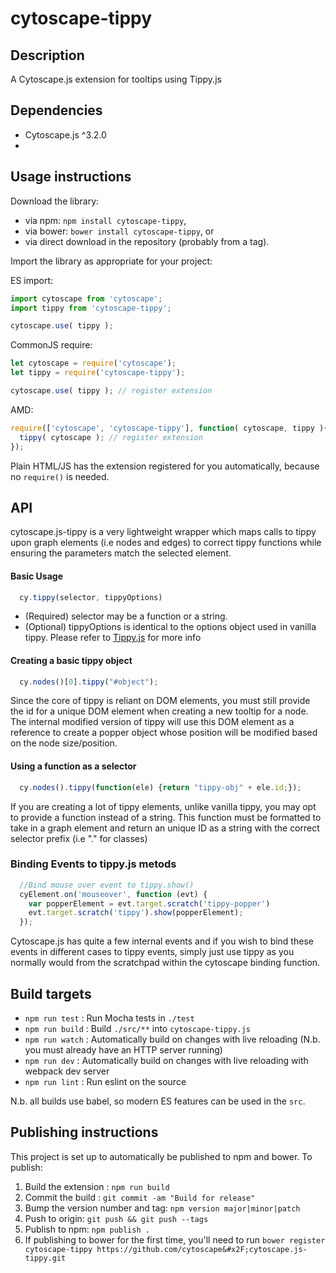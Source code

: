cytoscape-tippy
================================================================================


## Description

A Cytoscape.js extension for tooltips using Tippy.js


## Dependencies

 * Cytoscape.js ^3.2.0
 * <List your dependencies here please>


## Usage instructions

Download the library:
 * via npm: `npm install cytoscape-tippy`,
 * via bower: `bower install cytoscape-tippy`, or
 * via direct download in the repository (probably from a tag).

Import the library as appropriate for your project:

ES import:

```js
import cytoscape from 'cytoscape';
import tippy from 'cytoscape-tippy';

cytoscape.use( tippy );
```

CommonJS require:

```js
let cytoscape = require('cytoscape');
let tippy = require('cytoscape-tippy');

cytoscape.use( tippy ); // register extension
```

AMD:

```js
require(['cytoscape', 'cytoscape-tippy'], function( cytoscape, tippy ){
  tippy( cytoscape ); // register extension
});
```

Plain HTML/JS has the extension registered for you automatically, because no `require()` is needed.


## API

cytoscape.js-tippy is a very lightweight wrapper which maps calls to tippy upon graph elements (i.e nodes and edges) to
correct tippy functions while ensuring the parameters match the selected element. 

#### Basic Usage

```js
  cy.tippy(selector, tippyOptions)
```

* (Required) selector may be a function or a string. 
* (Optional) tippyOptions is identical to the options object used in vanilla tippy. Please refer to [Tippy.js](https://atomiks.github.io/tippyjs/) for more info

#### Creating a basic tippy object

```js
  cy.nodes()[0].tippy("#object");
```

Since the core of tippy is reliant on DOM elements, you must still provide the id for a unique DOM element when creating a new tooltip for a node.
The internal modified version of tippy will use this DOM element as a reference to create a popper object whose position will be modified based on the node size/position. 

#### Using a function as a selector

```js 
  cy.nodes().tippy(function(ele) {return "tippy-obj" + ele.id;});
```

If you are creating a lot of tippy elements, unlike vanilla tippy, you may opt to provide a function instead of a string. This function must be formatted to take in a graph element and return an unique ID as a string with the correct selector prefix (i.e "." for classes) 


### Binding Events to tippy.js metods 

```js
  //Bind mouse over event to tippy.show()
  cyElement.on('mouseover', function (evt) {
    var popperElement = evt.target.scratch('tippy-popper')
    evt.target.scratch('tippy').show(popperElement);
  });
```

Cytoscape.js has quite a few internal events and if you wish to bind these events in different cases to tippy events, simply just use tippy as you normally would from the scratchpad within the cytoscape binding function. 

## Build targets

* `npm run test` : Run Mocha tests in `./test`
* `npm run build` : Build `./src/**` into `cytoscape-tippy.js`
* `npm run watch` : Automatically build on changes with live reloading (N.b. you must already have an HTTP server running)
* `npm run dev` : Automatically build on changes with live reloading with webpack dev server
* `npm run lint` : Run eslint on the source

N.b. all builds use babel, so modern ES features can be used in the `src`.


## Publishing instructions

This project is set up to automatically be published to npm and bower.  To publish:

1. Build the extension : `npm run build`
1. Commit the build : `git commit -am "Build for release"`
1. Bump the version number and tag: `npm version major|minor|patch`
1. Push to origin: `git push && git push --tags`
1. Publish to npm: `npm publish .`
1. If publishing to bower for the first time, you'll need to run `bower register cytoscape-tippy https://github.com/cytoscape&#x2F;cytoscape.js-tippy.git`
